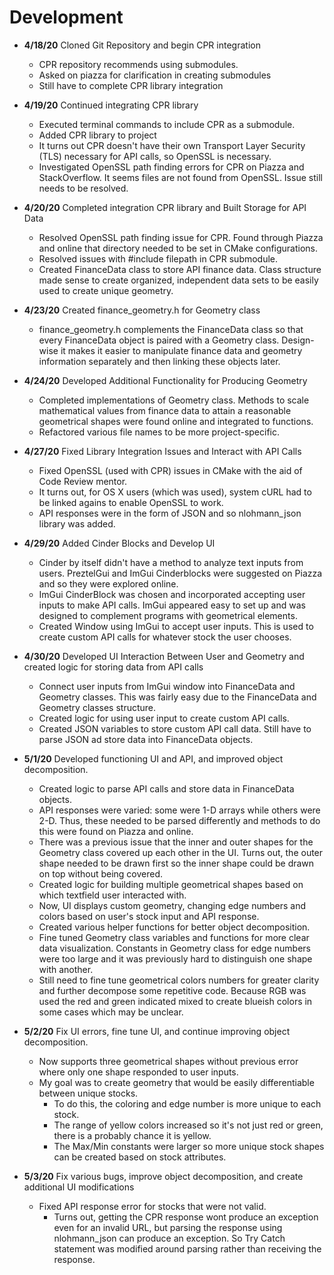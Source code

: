 # Development

 - **4/18/20** Cloned Git Repository and begin CPR integration
   - CPR repository recommends using submodules.
   - Asked on piazza for clarification in creating submodules
   - Still have to complete CPR library integration
   
 - **4/19/20** Continued integrating CPR library
   - Executed terminal commands to include CPR as a submodule.
   - Added CPR library to project 
   - It turns out CPR doesn't have their own Transport Layer Security (TLS) necessary for API calls, 
   so OpenSSL is necessary.
   - Investigated OpenSSL path finding errors for CPR on Piazza and StackOverflow. 
   It seems files are not found from OpenSSL. Issue still needs to be resolved.
   
 - **4/20/20** Completed integration CPR library and Built Storage for API Data
   - Resolved OpenSSL path finding issue for CPR. Found through Piazza and online that directory needed
   to be set in CMake configurations.
   - Resolved issues with #include filepath in CPR submodule. 
   - Created FinanceData class to store API finance data. Class structure made sense to create organized,
   independent data sets to be easily used to create unique geometry.
 
 - **4/23/20** Created finance_geometry.h for Geometry class
   - finance_geometry.h  complements the FinanceData class so that every FinanceData object is paired
   with a Geometry class. Design-wise it makes it easier to manipulate finance data and geometry information
   separately and then linking these objects later.
   
 - **4/24/20** Developed Additional Functionality for Producing Geometry
   - Completed implementations of Geometry class. Methods to scale mathematical values from finance data to 
    attain a reasonable geometrical shapes were found online and integrated to functions.
   - Refactored various file names to be more project-specific.
   
 - **4/27/20** Fixed Library Integration Issues and Interact with API Calls
   - Fixed OpenSSL (used with CPR) issues in CMake with the aid of Code Review mentor.
   - It turns out, for OS X users (which was used), system cURL had to be linked agains to enable
    OpenSSL to work.
   - API responses were in the form of JSON and so nlohmann_json library was added.
   
 - **4/29/20** Added Cinder Blocks and Develop UI
   - Cinder by itself didn't have a method to analyze text inputs from users. PreztelGui and ImGui Cinderblocks
   were suggested on Piazza and so they were explored online.
   - ImGui CinderBlock was chosen and incorporated accepting user inputs to make API calls. ImGui appeared easy
   to set up and was designed to complement programs with geometrical elements.
   - Created Window using ImGui to accept user inputs. This is used to create custom API calls for 
   whatever stock the user chooses.
   
 - **4/30/20** Developed UI Interaction Between User and Geometry and created logic for storing
 data from API calls
    - Connect user inputs from ImGui window into FinanceData and Geometry classes. This was fairly easy
    due to the FinanceData and Geometry classes structure.
    - Created logic for using user input to create custom API calls.
    - Created JSON variables to store custom API call data. Still have to parse JSON ad
    store data into FinanceData objects.
   
 - **5/1/20** Developed functioning UI and API, and improved object decomposition.
    - Created logic to parse API calls and store data in FinanceData objects.
    - API responses were varied: some were 1-D arrays while others were 2-D. Thus,
    these needed to be parsed differently and methods to do this were found on Piazza and online.
    - There was a previous issue that the inner and outer shapes for the Geometry class covered up
    each other in the UI. Turns out, the outer shape needed to be drawn first so the inner shape could be
    drawn on top without being covered.
    - Created logic for building multiple geometrical shapes based on which textfield user interacted with.
    - Now, UI displays custom geometry, changing edge numbers and colors based on user's stock input 
    and API response.
    - Created various helper functions for better object decomposition.
    - Fine tuned Geometry class variables and functions for more clear data visualization.
    Constants in Geometry class for edge numbers were too large and it was previously hard to distinguish one
    shape with another.
    - Still need to fine tune geometrical colors numbers for greater clarity and further
     decompose some repetitive code. Because RGB was used the red and green indicated mixed to create
     blueish colors in some cases which may be unclear.
     
 - **5/2/20** Fix UI errors, fine tune UI, and continue improving object decomposition.
    - Now supports three geometrical shapes without previous error where only one shape responded to user inputs.
    - My goal was to create geometry that would be easily differentiable between unique stocks. 
        - To do this, the coloring and edge number is more unique to each stock. 
        - The range of yellow colors increased so it's not just red or green, there is a probably chance it is yellow.
        - The Max/Min constants were larger so more unique stock shapes can be created based on stock attributes.
        
- **5/3/20** Fix various bugs, improve object decomposition, and create additional UI modifications
    - Fixed API response error for stocks that were not valid.
        - Turns out, getting the CPR response wont produce an exception even for an invalid URL, 
        but parsing the response using nlohmann_json can produce an exception. So Try Catch statement
        was modified around parsing rather than receiving the response.

   
   
   
